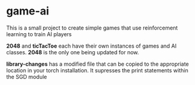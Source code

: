 # game-ai

This is a small project to create simple games that use reinforcement learning to train AI players

__2048__ and __ticTacToe__ each have their own instances of games and AI classes.  __2048__ is the only one being updated for now.

__library-changes__ has a modified file that can be copied to the appropriate location in your torch installation.  It supresses the print statements within the SGD module
